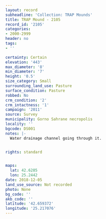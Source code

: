 ```yaml
---
layout: record
subheadline: 'Collection: TRAP Mounds'
title: TRAP Mound - 2105
record_id: '2105'
categories:
- 2000-2999
header: no
tags:
- ''

certainty: Certain
elevation: '443'
max_diameter: '8'
min_diameter: '7'
height: '0.5'
size_category: Small
surrounding_land_use: Pasture
surface_condition: Pasture
robbed: No
crm_condition: '2'
crm_intactness: '1'
campaign: '2011'
source: Survey
municipality: Gorno Sahrane necropolis
locality: ''
bgcode: DS001
notes: |-
  Water drainage channel going through it.


rights: standard


maps:
  lat: 42.6285
  lon: 25.2442
date: 2018-12-05
land_use_source: Not recorded
photo: None
bg_code: ''
akb_code: ''
latitude: '42.659372'
longitude: '25.217076'
---
```

